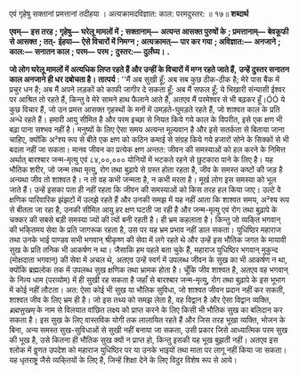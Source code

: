  

एवं गृहेषु सक्तानां प्रमत्तानां तदीहया । अत्यक्रामदविज्ञात: काल: परमदुस्तर: ॥ १७॥ **शब्दार्थ** 

**एवम्—** **इस तरह** **; गृहेषु—** **घरेलू मामलों में** **; सक्तानाम्—** **अत्यन्त आसक्त पुरुषों के** **; प्रमत्तानाम्—** **बेवकूफी से आसक्त** **; तत्-** **ईहया—** **ऐसे विचारों में निमग्न** **; अत्यक्रामत्—** **पार कर गया** **; अविज्ञात:—** **अनजाने** **; काल:—** **सनातन काल** **; परम—** **परम** **;** **दुस्तर:—** **दुर्लंघ्य।** **.** 

**जो लोग घरेलू मामलों में अत्यधिक लिप्त रहते हैं और उन्हीं के विचारों में मग्न रहते जाते हैं,** **उन्हें दुस्तर सनातन काल अनजाने ही धर दबोचता है।** **तात्पर्य** : ''मैं अब सुखी हूँ; अब सब कुछ ठीक-ठीक है; मेरे पास बैंक में प्रचुर धन है; अब मैं अपने लड़कों को काफी जागीर दे सकता हूँ; अब मैं सफल हूँ; ये भिखारी संन्यासी ईश्वर पर आश्रित तो रहते हैं, किन्तु वे मेरे सामने हाथ फैलाने आते हैं, अतएव मैं परमेश्वर से भी बढ़कर हूँ।ÓÓ ये कुछ विचार हैं, जो उन प्रमत्त आसक्त गृहस्थों के मनों में उमड़ते-घुमड़ते रहते हैं, जो शाश्वत काल के प्रति अन्धे रहते हैं। हमारी आयु सीमित है और परम इच्छा से नियत किये गये काल के विपरीत, इसे एक क्षण भी बढ़ा पाना सश्भव नहीं है। मनुष्यों के लिए ऐसा समय अत्यन्त मूल्यवान है और इसे सतर्कता से बिताया जाना चाहिए, क्योंकि अ²श्य रूप से बीते एक क्षण को कठिन कमाई से संग्रह किये गये हजारों सोने के सिक्कों से भी बदला नहीं जा सकता। मानव जीवन का प्रत्येक क्षण अन्तत: जीवन की समस्याओं को हल करने के निमित्त अर्थात् बारश्बार जन्म-मृत्यु एवं ८४,००,००० योनियों में भटकते रहने से छुटकारा पाने के लिए है। यह भौतिक शरीर, जो जन्म तथा मृत्यु, रोग तथा बुढ़ापे से ग्रस्त होता रहता है, जीव के समस्त कष्टों की जड़ है अन्यथा जीव तो शाश्वत है। न तो वह कभी जन्मता है, न कभी मरता है। मूर्ख लोग इस समस्या को भूल जाते हैं। उन्हें इसका पता ही नहीं रहता कि जीवन की समस्याओं को किस तरह हल किया जाए। उल्टे वे क्षणिक पारिवारिक झंझटों में उलझे रहते हैं और उनकी समझ में यह नहीं आता कि शाश्वत समय, अ²श्य रूप से बीतता जा रहा है, उनकी सीमित आयु हर क्षण घटती जा रही है और जन्म-मृत्यु एवं रोग तथा बुढ़ापे के चक्कर की सबसे बड़ी समस्या ज्यों की त्यों बनी रहती है। ही भ्रम कहलाता है। किन्तु जो व्यकि्त भगवान् की भकि्तमय सेवा के प्रति जागरूक रहता है, उस पर यह भ्रम प्रभाव नहीं डाल सकता। युधिष्ठिर महाराज तथा उनके भाई पाण्डव सभी भगवान् श्रीकृष्ण की सेवा में लगे रहते थे और उन्हें इस भौतिक जगत के मायावी सुख के प्रति तनिक भी आकर्षण न था। जैसाकि हम पहले बता चुके हैं, महाराज युधिष्ठिर भगवान् मुकुन्द (मोक्षदाता भगवान्) की सेवा में अचल थे, अतएव उन्हें स्वर्ग में उपलब्ध जीवन के सुख का भी आकर्षण न था, क्योंकि ब्रह्मलोक तक में उपलब्ध सुख क्षणिक तथा भ्रामक होता है। चूँकि जीव शाश्वत है, अतएव वह भगवान् के नित्य धाम (परव्योम) में ही सुखी रह सकता है जहाँ से बारश्बार जन्म-मृत्यु, रोग तथा बुढ़ापे के इस भूभाग में कोई नहीं लौटता। अत: ऐसा कोई भी सुख या भौतिक सुविधा, जो शाश्वत जीवन प्रदान नहीं कर सकती, शाश्वत जीव के लिए भ्रम ही है। जो इस तथ्य को समझ लेता है, वह विद्वान है और ऐसा विद्वान व्यक्ति, *ब्रह्मसुखम्* के नाम से विलयात वांछित लक्ष्य को प्राप्त करने के लिए किसी भी भौतिक सुख का बलिदान कर सकता है। इस सुख के लिए वास्तविक योगी तक लालायित रहते हैं और जिस तरह भूखा व्यक्ति, भोजन के बिना, अन्य समस्त सुख-सुविधाओं से सुखी नहीं बनाया जा सकता, उसी प्रकार जिसे आध्यात्मिक परम सुख की भूख है, उसे कितना ही भौतिक सुख क्यों न प्राप्त हो, किन्तु इसकी यह भूख बुझती नहीं। अतएव इस श्लोक में वॢणत उपदेश को महाराज युधिष्ठिर पर या उनके भाइयों तथा माता पर लागू नहीं किया जा सकता। यह धृतराष्ट्र जैसे व्यकि्तयों के लिए है, जिन्हें शिक्षा देने के लिए विदुर विशेष रूप से आये। 